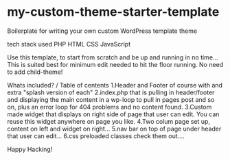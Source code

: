 # my-custom-theme-starter-template
Boilerplate for writing your own custom WordPress template theme

tech stack used PHP HTML CSS JavaScript

Use this template, to start from scratch and be up and running in no time...  This is suited best for minimum edit needed to hit the floor running. No need to add child-theme!

Whats included? / Table of centents 
1.Header and Footer of course with and extra "splash version of each"
2.index.php that is pulling in header/footer and displaying the main content in a wp-loop to pull in pages post and so on, plus an error loop for 404 problems and no content found. 
3.Custom made widget that displays on right side of page that user can edit. You can reuse this widget anywhere on page you like.
4.Two colum page set up, content on left and widget on right...
5.nav bar on top of page under header that user can edit...
6.css preloaded classes check them out....


Happy Hacking!